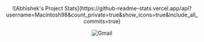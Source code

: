 

<div align="center">
  ![Abhishek's Project Stats](https://github-readme-stats.vercel.app/api?username=Macintosh98&count_private=true&show_icons=true&include_all_commits=true)


</div>

<p align="center">
  <a style="text-decoration:none" href="mailto:abhishekzambare@gmail.com">
    <img src="https://img.shields.io/badge/-Gmail-c14438?style=flat-square&logo=Gmail&logoColor=white" alt="Gmail" />
  </a>

</p>
